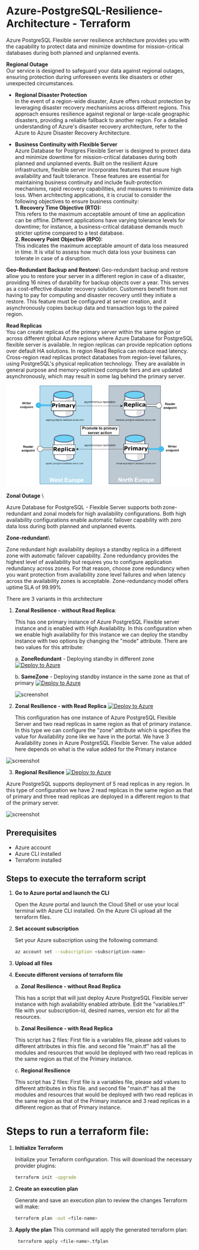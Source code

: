 # Azure-PostgreSQL-Resilience-Architecture - Terraform

Azure PostgreSQL Flexible server resilience architecture provides you with the capability to protect data and minimize downtime for mission-critical databases during both planned and unplanned events. 

**Regional Outage** \
Our service is designed to safeguard your data against regional outages, ensuring protection during unforeseen events like disasters or other unexpected circumstances.

- **Regional Disaster Protection** \
In the event of a region-wide disaster, Azure offers robust protection by leveraging disaster recovery mechanisms across different regions. This approach ensures resilience against regional or large-scale geographic disasters, providing a reliable fallback to another region. For a detailed understanding of Azure's disaster recovery architecture, refer to the Azure to Azure Disaster Recovery Architecture. 

- **Business Continuity with Flexible Server** \
Azure Database for Postgres Flexible Server is designed to protect data and minimize downtime for mission-critical databases during both planned and unplanned events. Built on the resilient Azure infrastructure, flexible server incorporates features that ensure high availability and fault tolerance. These features are essential for maintaining business continuity and include fault-protection mechanisms, rapid recovery capabilities, and measures to minimize data loss. 
When architecting applications, it is crucial to consider the following objectives to ensure business continuity:  
**1. Recovery Time Objective (RTO):** \
  This refers to the maximum acceptable amount of time an application can be offline. Different applications have varying tolerance levels for downtime; for instance, a business-critical database demands much stricter uptime compared to a test database.  
**2. Recovery Point Objective (RPO):** \
  This indicates the maximum acceptable amount of data loss measured in time. It is vital to assess how much data loss your business can tolerate in case of a disruption. 

**Geo-Redundant Backup and Restore**\ 
Geo-redundant backup and restore allow you to restore your server in a different region in case of a disaster, providing 16 nines of durability for backup objects over a year. This serves as a cost-effective disaster recovery solution. Customers benefit from not having to pay for computing and disaster recovery until they initiate a restore. This feature must be configured at server creation, and it asynchronously copies backup data and transaction logs to the paired region. 

**Read Replicas** \
You can create replicas of the primary server within the same region or across different global Azure regions where Azure Database for PostgreSQL flexible server is available. In region replicas can provide replication options over default HA solutions. In region Read Replica can reduce read latency. Cross-region read replicas protect databases from region-level failures, using PostgreSQL's physical replication technology. They are available in general purpose and memory-optimized compute tiers and are updated asynchronously, which may result in some lag behind the primary server. 

![screenshot](readreplica.png)

**Zonal Outage** \

Azure Database for PostgreSQL - Flexible Server supports both zone-redundant and zonal models for high availability configurations. Both high availability configurations enable automatic failover capability with zero data loss during both planned and unplanned events. 

**Zone-redundant**\ 

Zone redundant high availability deploys a standby replica in a different zone with automatic failover capability. Zone redundancy provides the highest level of availability but requires you to configure application redundancy across zones. For that reason, choose zone redundancy when you want protection from availability zone level failures and when latency across the availability zones is acceptable. Zone-redundancy model offers uptime SLA of 99.99% 

There are 3 variants in this architecture

1. **Zonal Resilience - without Read Replica**:
   
   This has one primary instance of Azure PostgreSQL Flexible server instance and is enabled with High Availability. In this configuration when we enable high availability for this instance we can deploy the standby 
   instance with two options by changing the "mode" attribute. There are two values for this attribute:
   
   a. **ZoneRedundant** - Deploying standby in different zone [![Deploy to Azure](https://aka.ms/deploytoazurebutton)](https://portal.azure.com/#create/Microsoft.Template/uri/https%3A%2F%2Fraw.githubusercontent.com%2FAzure-Samples%2FAzure-PostgreSQL-Resilience-Architecture%2Frefs%2Fheads%2Fdemotemplate%2Fsetup%2Fpostgresinfra%2Fzoneredundanttemplate.json)
   
   b. **SameZone** - Deploying standby instance in the same zone as that of primary [![Deploy to Azure](https://aka.ms/deploytoazurebutton)](https://portal.azure.com/#create/Microsoft.Template/uri/https%3A%2F%2Fraw.githubusercontent.com%2FAzure-Samples%2FAzure-PostgreSQL-Resilience-Architecture%2Frefs%2Fheads%2Fdemotemplate%2Fsetup%2Fpostgresinfra%2Fsamezonetemplate.json)

   ![screenshot](HA.png)
   
2. **Zonal Resilience - with Read Replica**  [![Deploy to Azure](https://aka.ms/deploytoazurebutton)](https://portal.azure.com/#create/Microsoft.Template/uri/https%3A%2F%2Fraw.githubusercontent.com%2FAzure-Samples%2FAzure-PostgreSQL-Resilience-Architecture%2Frefs%2Fheads%2Fdemotemplate%2Fsetup%2Fpostgresinfra%2Freadreplica.json)
   
    This configuration has one instance of Azure PostgreSQL Flexible Server and two read replicas in same region as that of primary instance. In this type we can configure the "zone" attribute which is specifies the value 
    for Availability zone like we have in the portal. We have 3 Availability zones in Azure PostgreSQL Flexible Server. The value added here depends on what is the value added for the Primary instance
   
![screenshot](SR-readreplica.png)

3.  **Regional Resilience** [![Deploy to Azure](https://aka.ms/deploytoazurebutton)](https://portal.azure.com/#create/Microsoft.Template/uri/https%3A%2F%2Fraw.githubusercontent.com%2FAzure-Samples%2FAzure-PostgreSQL-Resilience-Architecture%2Frefs%2Fheads%2Fdemotemplate%2Fsetup%2Fpostgresinfra%2Fcrossregionreplica.json)

   Azure PostgreSQL supports deployment of 5 read replicas in any region. In this type of configuration we have 2 read replicas in the same region as that of primary and three read replicas are deployed in a different 
   region to that of the primary server. 

![screenshot](crossregion-readreplica.png)
## Prerequisites

- Azure account
- Azure CLI installed
- Terraform installed

## Steps to execute the terraform script

1. **Go to Azure portal and launch the CLI**

   Open the Azure portal and launch the Cloud Shell or use your local terminal with Azure CLI installed. On the Azure Cli upload all the terraform files.

2. **Set account subscription**

   Set your Azure subscription using the following command:
   ```sh
   az account set --subscription <subscription-name>
   ```
3.  **Upload all files**

4. **Execute different versions of terraform file**

   a. **Zonal Resilience - without Read Replica**

      This has a script that will just deploy Azure PostgreSQL Flexible server instance with high avaliability enabled attribute. Edit the "variables.tf" file with your subscription-id, desired names, version etc for all the resources.

   b. **Zonal Resilience - with Read Replica**
      
      This script has 2 files: First file is a variables file, please add values to different attributes in this file.  and second file "main.tf" has all the modules and resources that would be deployed with two read replicas in the same region as that of the Primary instance.
   
   c. **Regional Resilience**

      This script has 2 files: First file is a variables file, please add values to different attributes in this file.  and second file "main.tf" has all the modules and resources that would be deployed with two read replicas in the same region as that of the Primary instance and 3 read replicas in a different region as that of Primary instance.

# Steps to run a terraform file:     

1. **Initialize Terraform**

   Initialize your Terraform configuration. This will download the necessary provider plugins:
   ```sh
   terraform init -upgrade
   ```
2. **Create an execution plan**

    Generate and save an execution plan to review the changes Terraform will make:
    ```sh
   terraform plan -out <file-name>
   ```
3. **Apply the plan**
   This command will apply the generated terraform plan:
   ```sh
    terraform apply <file-name>.tfplan
